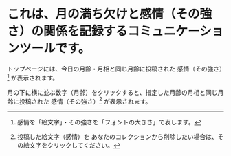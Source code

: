 # これは、月の満ち欠けと感情（その強さ）の関係を記録するコミュニケーションツールです。
トップページには、今日の月齢・月相と同じ月齢に投稿された 感情（その強さ）[^1] が表示されます。
[^1]:感情を「絵文字」・その強さを「フォントの大きさ」で表します。

月の下に横に並ぶ数字（月齢）をクリックすると、指定した月齢の月相と同じ月齢に投稿された 感情（その強さ）[^2] が表示されます。
[^2]:投稿した絵文字（感情）を あなたのコレクションから削除したい場合は、その絵文字をクリックしてください。